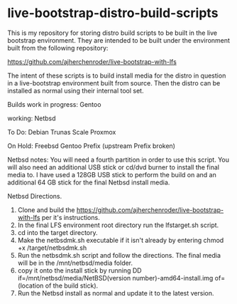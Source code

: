 # live-bootstrap-distro-build-scripts
This is my repository for storing distro build scripts to be built in the live bootstrap environment. They are intended to be built under the environment built from the following repository:

https://github.com/ajherchenroder/live-bootstrap-with-lfs

The intent of these scripts is to build install media for the distro in question in a live-bootstrap environment built from source. Then the distro can be installed as normal using their internal tool set.   

Builds work in progress:
Gentoo

working:
Netbsd

To Do:
Debian
Trunas Scale
Proxmox

On Hold:
Freebsd
Gentoo Prefix (upstream Prefix broken)

Netbsd notes:
You will need a fourth partition in order to use this script. You will also need an additional USB stick or cd/dvd burner to install the final media to. I have used a 128GB USB stick to perform the build on and an additional 64 GB stick for the final Netbsd install media.

Netbsd Directions.
1) Clone and build the https://github.com/ajherchenroder/live-bootstrap-with-lfs per it's instructions.
2) In the final LFS environment root directory run the lfstarget.sh script.
3) cd into the target directory.
4) Make the netbsdmk.sh executable if it isn't already by entering chmod +x /target/netbsdmk.sh
5) Run the netbsdmk.sh script and follow the directions. The final media will be in the /mnt/netbsd/media folder.
6) copy it onto the install stick by running DD if=/mnt/netbsd/media/NetBSD(version number)-amd64-install.img of=(location of the build stick).
7) Run the Netbsd install as normal and update it to the latest version.
